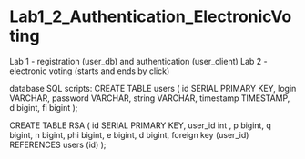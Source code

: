 # Lab1_2_Authentication_ElectronicVoting
Lab 1 - registration (user_db) and authentication (user_client)
Lab 2 - electronic voting (starts and ends by click)

database SQL scripts:
CREATE TABLE users (
      id SERIAL PRIMARY KEY,
      login VARCHAR,
      password VARCHAR,
      string VARCHAR, 
      timestamp TIMESTAMP,
      d bigint,
      fi bigint
);

CREATE TABLE RSA (
      id SERIAL PRIMARY KEY, 
      user_id int , 
      p bigint,
      q bigint,
      n bigint,
      phi bigint,
      e bigint,
      d bigint,
      foreign key (user_id) REFERENCES users (id)
  );
